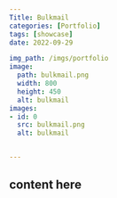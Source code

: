 ```yaml
---
Title: Bulkmail
categories: [Portfolio]
tags: [showcase]
date: 2022-09-29

img_path: /imgs/portfolio
image:
  path: bulkmail.png
  width: 800
  height: 450
  alt: bulkmail
images:
- id: 0
  src: bulkmail.png
  alt: bulkmail


---
```


## content here
